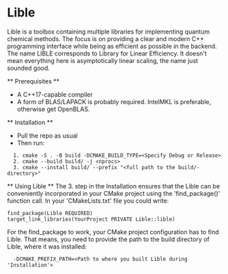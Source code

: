 # Lible
Lible is a toolbox containing multiple libraries for implementing quantum chemical methods. The focus is on providing a clear and modern C++ programming interface while being as efficient as possible in the backend. The name LIBLE corresponds to Library for Linear Efficiency. It doesn't mean everything here is asymptotically linear scaling, the name just sounded good.

** Prerequisites **
  - A C++17-capable compiler
  - A form of BLAS/LAPACK is probably required. IntelMKL is preferable, otherwise get OpenBLAS.

** Installation **
  - Pull the repo as usual
  - Then run:
  ```
    1. cmake -S . -B build -DCMAKE_BUILD_TYPE=<Specify Debug or Release>
    2. cmake --build build/ -j <nprocs>
    3. cmake --install build/ --prefix "<full path to the build/-directory>"
  ```
** Using Lible **
The 3. step in the Installation ensures that the Lible can be conveniently incorporated in your CMake project using the 'find_package()' function call. In your 'CMakeLists.txt' file you could write:
  ```
  find_package(Lible REQUIRED)
  target_link_libraries(YourProject PRIVATE Lible::lible)
  ```
For the find_package to work, your CMake project configuration has to find Lible. That means, you need to provide the path to the build directory of Lible, where it was installed:
```
  -DCMAKE_PREFIX_PATH=<Path to where you built Lible during 'Installation'>
```
